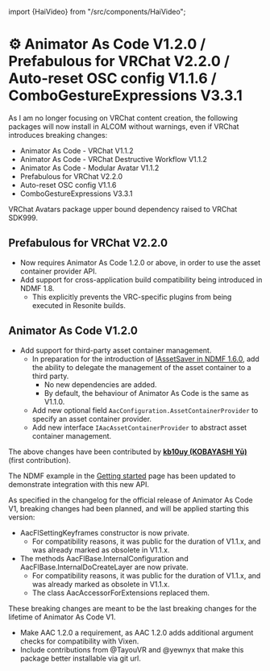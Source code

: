 ﻿import {HaiVideo} from "/src/components/HaiVideo";

# ⚙️ Animator As Code V1.2.0 / Prefabulous for VRChat V2.2.0 / Auto-reset OSC config V1.1.6 / ComboGestureExpressions V3.3.1

As I am no longer focusing on VRChat content creation, the following packages will now install in ALCOM without warnings,
even if VRChat introduces breaking changes:

- Animator As Code - VRChat V1.1.2
- Animator As Code - VRChat Destructive Workflow V1.1.2
- Animator As Code - Modular Avatar V1.1.2
- Prefabulous for VRChat V2.2.0
- Auto-reset OSC config V1.1.6
- ComboGestureExpressions V3.3.1

VRChat Avatars package upper bound dependency raised to VRChat SDK999.

## Prefabulous for VRChat V2.2.0

- Now requires Animator As Code 1.2.0 or above, in order to use the asset container provider API.
- Add support for cross-application build compatibility being introduced in NDMF 1.8.
    - This explicitly prevents the VRC-specific plugins from being executed in Resonite builds.

## Animator As Code V1.2.0

- Add support for third-party asset container management.
  - In preparation for the introduction of [IAssetSaver in NDMF 1.6.0](https://github.com/bdunderscore/ndmf/releases/tag/1.6.0),
    add the ability to delegate the management of the asset container to a third party.
    - No new dependencies are added.
    - By default, the behaviour of Animator As Code is the same as V1.1.0.
  - Add new optional field `AacConfiguration.AssetContainerProvider` to specify an asset container provider.
  - Add new interface `IAacAssetContainerProvider` to abstract asset container management.

The above changes have been contributed by **[kb10uy (KOBAYASHI Yū)](https://github.com/kb10uy)** (first contribution).

The NDMF example in the [Getting started](/docs/products/animator-as-code/getting-started) page has been updated to demonstrate
integration with this new API.

As specified in the changelog for the official release of Animator As Code V1, breaking changes had been planned, and will be applied starting this version:
- AacFlSettingKeyframes constructor is now private.
  - For compatibility reasons, it was public for the duration of V1.1.x, and was already marked as obsolete in V1.1.x.
- The methods AacFlBase.InternalConfiguration and AacFlBase.InternalDoCreateLayer are now private.
  - For compatibility reasons, it was public for the duration of V1.1.x, and was already marked as obsolete in V1.1.x.
  - The class AacAccessorForExtensions replaced them.

These breaking changes are meant to be the last breaking changes for the lifetime of Animator As Code V1.

- Make AAC 1.2.0 a requirement, as AAC 1.2.0 adds additional argument checks for compatibility with Vixen.
- Include contributions from @TayouVR and @yewnyx that make this package better installable via git url.
